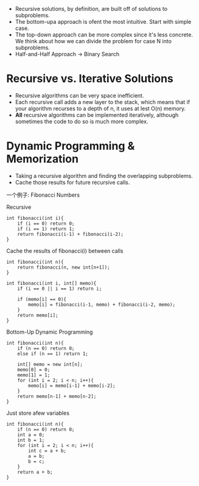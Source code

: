 + Recursive solutions, by definition, are built off of solutions to subproblems.
+ The bottom-upa approach is ofent the most intuitive. Start with simple case.
+ The top-down approach can be more complex since it's less concrete. We think about how we can divide the problem for case N into subproblems.
+ Half-and-Half Approach -> Binary Search

# Recursive vs. Iterative Solutions

+ Recursive algorithms can be very space inefficient.
+ Each recursive call adds a new layer to the stack, which means that if your algorithm recurses to a depth of n, it uses at lest O(n) memory.
+ **All** recursive algorithms can be implemented iteratively, although sometimes the code to do so is much more complex.

# Dynamic Programming & Memorization

+ Taking a recursive algorithm and finding the overlapping subproblems.
+ Cache those results for future recursive calls.

一个例子: Fibonacci Numbers

Recursive

	int fibonacci(int i){
		if (i == 0) return 0;
		if (i == 1) return 1;
		return fibonacci(i-1) + fibonacci(i-2);
	}

Cache the results of fibonacci(i) between calls

	int fibonacci(int n){
		return fibonacci(n, new int[n+1]);
	}

	int fibonacci(int i, int[] memo){
		if (i == 0 || i == 1) return i;

		if (memo[i] == 0){
			memo[i] = fibonacci(i-1, memo) + fibonacci(i-2, memo);
		}
		return memo[i];
	}

Bottom-Up Dynamic Programming

	int fibonacci(int n){
		if (n == 0) return 0;
		else if (n == 1) return 1;

		int[] memo = new int[n];
		memo[0] = 0;
		memo[1] = 1;
		for (int i = 2; i < n; i++){
			memo[i] = memo[i-1] + memo[i-2];
		}
		return memo[n-1] + memo[n-2];
	}

Just store afew variables

	int fibonacci(int n){
		if (n == 0) return 0;
		int a = 0;
		int b = 1;
		for (int i = 2; i < n; i++){
			int c = a + b;
			a = b;
			b = c;
		}
		return a + b;
	}